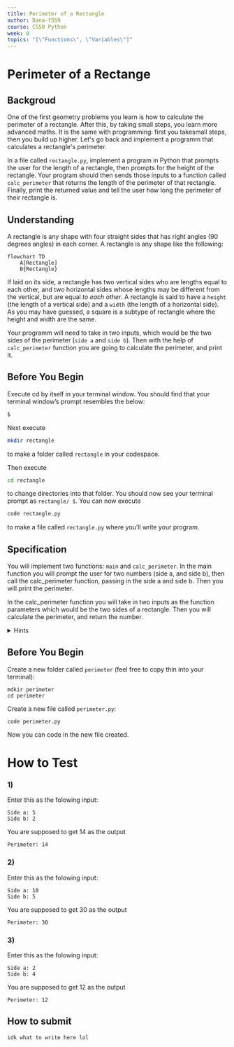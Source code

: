 ```yaml
---
title: Perimeter of a Rectangle
author: Dana-f559
course: CS50 Python
week: 0
topics: "[\"Functions\", \"Variables\"]"
---
```

# Perimeter of a Rectange
## Backgroud
One of the first geometry problems you learn is how to calculate the perimeter of a rectangle. After this, by taking small steps, you learn more advanced maths. It is the same with programming: first you takesmall steps, then you build up higher. Let's go back and implement a programm that calculates a rectangle's perimeter.

In a file called `rectangle.py`, implement a program in Python that prompts the user for the length of a rectangle, then prompts for the height of the rectangle. Your program should then sends those inputs to a function called `calc_perimeter` that returns the length of the perimeter of that rectangle. Finally, print the returned value and tell the user how long the perimeter of their rectangle is.


## Understanding
A rectangle is any shape with four straight sides that has right angles (90 degrees angles) in each corner. A rectangle is any shape like the following:
```mermaid
flowchart TD
    A[Rectangle]
    B{Rectangle}
```
If laid on its side, a rectangle has two vertical sides who are lengths equal to each other, and two horizontal sides whose lengths may be different from the vertical, but are equal *to each other*. A rectangle is said to have a `height` (the length of a vertical side) and a `width` (the length of a horizontal side). As you may have guessed, a square is a subtype of rectangle where the height and width are the same.

Your programm will need to take in two inputs, which would be the two sides of the perimeter (`side a` and `side b`). Then with the help of `calc_perimeter` function you are going to calculate the perimeter, and print it.

## Before You Begin
Execute cd by itself in your terminal window. You should find that your terminal window’s prompt resembles the below:
```bash
$
```
Next execute
```bash
mkdir rectangle
```
to make a folder called `rectangle` in your codespace.

Then execute
```bash
cd rectangle
```
to change directories into that folder. You should now see your terminal prompt as `rectangle/ $`. You can now execute
```bash
code rectangle.py
```
to make a file called `rectangle.py` where you’ll write your program.

## Specification
You will implement two functions: `main` and `calc_perimeter`. 
    In the main function you will prompt the user for two numbers (side a, and side b), then call the calc_perimeter function, passing in the side a and side b. Then you will print the perimeter. 
    
In the calc_perimeter function you will take in two inputs as the function parameters which would be the two sides of 
a rectangle. Then you will calculate the perimeter, and return the number. 
    

<details>
    <summary>Hints</summary>
Dont forget that input returns a string, so you will have to convert it to an int https://www.w3schools.com/python/ref_func_int.asp
    
To define a function which can take in parameters you can check out this link https://www.w3schools.com/python/python_functions.asp
</details>

## Before You Begin
Create a new folder called `perimeter` (feel free to copy thin into your terminal):
```
mdkir perimeter
cd perimeter
```
Create a new file called `perimeter.py`:
```
code perimeter.py
```
Now you can code in the new file created.

# How to Test
### 1)
Enter this as the folowing input:
```
Side a: 5
Side b: 2
```
You are supposed to get 14 as the output
```
Perimeter: 14
```

### 2)
Enter this as the folowing input:
```
Side a: 10
Side b: 5
```
You are supposed to get 30 as the output
```
Perimeter: 30
```

### 3)
Enter this as the folowing input:
```
Side a: 2
Side b: 4
```
You are supposed to get 12 as the output
```
Perimeter: 12
```

## How to submit

```
idk what to write here lol
```
